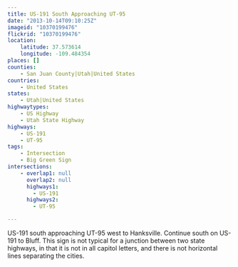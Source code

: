 ```yaml
---
title: US-191 South Approaching UT-95
date: "2013-10-14T09:10:25Z"
imageid: "10370199476"
flickrid: "10370199476"
location:
    latitude: 37.573614
    longitude: -109.484354
places: []
counties:
    - San Juan County|Utah|United States
countries:
    - United States
states:
    - Utah|United States
highwaytypes:
    - US Highway
    - Utah State Highway
highways:
    - US-191
    - UT-95
tags:
    - Intersection
    - Big Green Sign
intersections:
    - overlap1: null
      overlap2: null
      highways1:
        - US-191
      highways2:
        - UT-95

---
```

US-191 south approaching UT-95 west to Hanksville.  Continue south on US-191 to Bluff.  This sign is not typical for a junction between two state highways, in that it is not in all capitol letters, and there is not horizontal lines separating the cities.